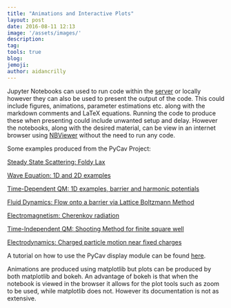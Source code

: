 ```yaml
---
title: "Animations and Interactive Plots"
layout: post
date: 2016-08-11 12:13
image: '/assets/images/'
description:
tag:
tools: true
blog:
jemoji:
author: aidancrilly
---
```


Jupyter Notebooks can used to run code within the [server](https://nile.pycav.org/) or locally however they can also be used to present the output of the code.
This could include figures, animations, parameter estimations etc. along with the markdown comments and LaTeX equations. Running the code to produce these when
presenting could include unwanted setup and delay. However the notebooks, along with the desired material, can be view in an internet browser using 
[NBViewer](https://nbviewer.jupyter.org) without the need to run any code.

Some examples produced from the PyCav Project:

[Steady State Scattering: Foldy Lax](https://nbviewer.jupyter.org/github/PyCav/Demos/blob/master/WavesOscillations/FoldyLax.ipynb)

[Wave Equation: 1D and 2D examples](https://nbviewer.jupyter.org/github/PyCav/Demos/blob/master/WavesOscillations/numerical_wave_equation.ipynb)

[Time-Dependent QM: 1D examples, barrier and harmonic potentials](https://nbviewer.jupyter.org/github/PyCav/Demos/blob/master/QuantumMechanics/split_step_schrodinger.ipynb)

[Fluid Dynamics: Flow onto a barrier via Lattice Boltzmann Method](https://nbviewer.jupyter.org/github/PyCav/Demos/blob/master/FluidDynamics/LatticeBoltzmann.ipynb)

[Electromagnetism: Cherenkov radiation](https://nbviewer.jupyter.org/github/PyCav/Demos/blob/master/Electromagnetism/Cherenkov.ipynb)

[Time-Independent QM: Shooting Method for finite square well](https://nbviewer.jupyter.org/github/PyCav/Investigations/blob/master/LongProblems/shooting_method.ipynb)

[Electrodynamics: Charged particle motion near fixed charges](https://nbviewer.jupyter.org/github/PyCav/Demos/blob/master/Dynamics/charge_torus.ipynb)

A tutorial on how to use the PyCav display module can be found [here](https://nbviewer.jupyter.org/github/PyCav/Demos/blob/master/Animation/Inline_animation_tutorial.ipynb).

Animations are produced using matplotlib but plots can be produced by both matplotlib and bokeh. An advantage of bokeh is that when the notebook 
is viewed in the browser it allows for the plot tools such as zoom to be used, while matplotlib does not. However its documentation is not as extensive.
